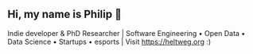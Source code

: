 ## Hi, my name is Philip 👋

Indie developer & PhD Researcher | Software Engineering • Open Data • Data Science • Startups • esports | Visit https://heltweg.org :)
